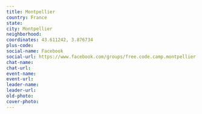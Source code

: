 ```yaml
---
title: Montpellier
country: France
state: 
city: Montpellier
neighborhood: 
coordinates: 43.611242, 3.876734
plus-code:
social-name: Facebook
social-url: https://www.facebook.com/groups/free.code.camp.montpellier
chat-name:
chat-url:
event-name:
event-url:
leader-name:
leader-url:
old-photo: 
cover-photo:
---
```

